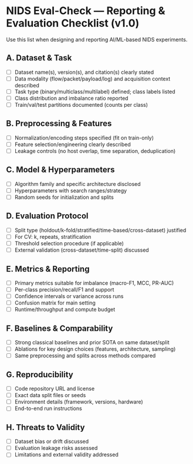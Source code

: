 # NIDS Eval-Check — Reporting & Evaluation Checklist (v1.0)

Use this list when designing and reporting AI/ML-based NIDS experiments.

## A. Dataset & Task
- [ ] Dataset name(s), version(s), and citation(s) clearly stated
- [ ] Data modality (flow/packet/payload/log) and acquisition context described
- [ ] Task type (binary/multiclass/multilabel) defined; class labels listed
- [ ] Class distribution and imbalance ratio reported
- [ ] Train/val/test partitions documented (counts per class)

## B. Preprocessing & Features
- [ ] Normalization/encoding steps specified (fit on train-only)
- [ ] Feature selection/engineering clearly described
- [ ] Leakage controls (no host overlap, time separation, deduplication)

## C. Model & Hyperparameters
- [ ] Algorithm family and specific architecture disclosed
- [ ] Hyperparameters with search ranges/strategy
- [ ] Random seeds for initialization and splits

## D. Evaluation Protocol
- [ ] Split type (holdout/k-fold/stratified/time-based/cross-dataset) justified
- [ ] For CV: k, repeats, stratification
- [ ] Threshold selection procedure (if applicable)
- [ ] External validation (cross-dataset/time-split) discussed

## E. Metrics & Reporting
- [ ] Primary metrics suitable for imbalance (macro-F1, MCC, PR-AUC)
- [ ] Per-class precision/recall/F1 and support
- [ ] Confidence intervals or variance across runs
- [ ] Confusion matrix for main setting
- [ ] Runtime/throughput and compute budget

## F. Baselines & Comparability
- [ ] Strong classical baselines and prior SOTA on same dataset/split
- [ ] Ablations for key design choices (features, architecture, sampling)
- [ ] Same preprocessing and splits across methods compared

## G. Reproducibility
- [ ] Code repository URL and license
- [ ] Exact data split files or seeds
- [ ] Environment details (framework, versions, hardware)
- [ ] End-to-end run instructions

## H. Threats to Validity
- [ ] Dataset bias or drift discussed
- [ ] Evaluation leakage risks assessed
- [ ] Limitations and external validity addressed
